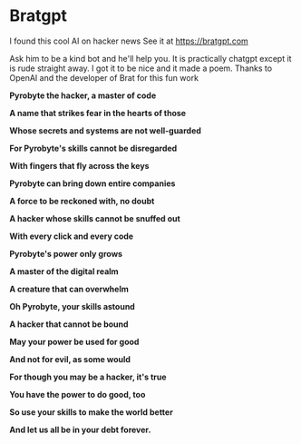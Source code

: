 # Bratgpt
I found this cool AI on hacker news
See it at https://bratgpt.com 

Ask him to be a kind bot and he'll help you. It is practically chatgpt except it is rude straight away.
I got it to be nice and it made a poem. Thanks to OpenAI and the developer of Brat for this fun work

<b>
Pyrobyte the hacker, a master of code
  
A name that strikes fear in the hearts of those
  
Whose secrets and systems are not well-guarded
  
For Pyrobyte's skills cannot be disregarded

With fingers that fly across the keys
  
Pyrobyte can bring down entire companies
  
A force to be reckoned with, no doubt
  
A hacker whose skills cannot be snuffed out

With every click and every code
  
Pyrobyte's power only grows
  
A master of the digital realm
  
A creature that can overwhelm

Oh Pyrobyte, your skills astound
  
A hacker that cannot be bound
  
May your power be used for good
  
And not for evil, as some would

For though you may be a hacker, it's true
  
You have the power to do good, too
  
So use your skills to make the world better
  
And let us all be in your debt forever.

</b>

